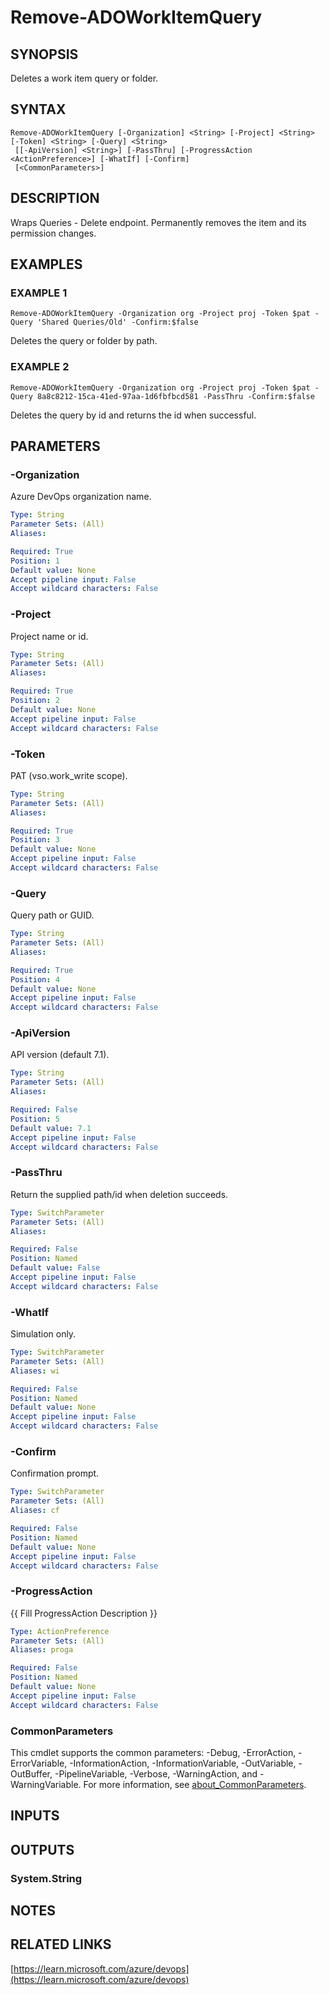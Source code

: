 ﻿---
external help file: ado.core-help.xml
Module Name: ado.core
online version: https://learn.microsoft.com/azure/devops
schema: 2.0.0
---

# Remove-ADOWorkItemQuery

## SYNOPSIS
Deletes a work item query or folder.

## SYNTAX

```
Remove-ADOWorkItemQuery [-Organization] <String> [-Project] <String> [-Token] <String> [-Query] <String>
 [[-ApiVersion] <String>] [-PassThru] [-ProgressAction <ActionPreference>] [-WhatIf] [-Confirm]
 [<CommonParameters>]
```

## DESCRIPTION
Wraps Queries - Delete endpoint.
Permanently removes the item and its permission changes.

## EXAMPLES

### EXAMPLE 1
```
Remove-ADOWorkItemQuery -Organization org -Project proj -Token $pat -Query 'Shared Queries/Old' -Confirm:$false
```

Deletes the query or folder by path.

### EXAMPLE 2
```
Remove-ADOWorkItemQuery -Organization org -Project proj -Token $pat -Query 8a8c8212-15ca-41ed-97aa-1d6fbfbcd581 -PassThru -Confirm:$false
```

Deletes the query by id and returns the id when successful.

## PARAMETERS

### -Organization
Azure DevOps organization name.

```yaml
Type: String
Parameter Sets: (All)
Aliases:

Required: True
Position: 1
Default value: None
Accept pipeline input: False
Accept wildcard characters: False
```

### -Project
Project name or id.

```yaml
Type: String
Parameter Sets: (All)
Aliases:

Required: True
Position: 2
Default value: None
Accept pipeline input: False
Accept wildcard characters: False
```

### -Token
PAT (vso.work_write scope).

```yaml
Type: String
Parameter Sets: (All)
Aliases:

Required: True
Position: 3
Default value: None
Accept pipeline input: False
Accept wildcard characters: False
```

### -Query
Query path or GUID.

```yaml
Type: String
Parameter Sets: (All)
Aliases:

Required: True
Position: 4
Default value: None
Accept pipeline input: False
Accept wildcard characters: False
```

### -ApiVersion
API version (default 7.1).

```yaml
Type: String
Parameter Sets: (All)
Aliases:

Required: False
Position: 5
Default value: 7.1
Accept pipeline input: False
Accept wildcard characters: False
```

### -PassThru
Return the supplied path/id when deletion succeeds.

```yaml
Type: SwitchParameter
Parameter Sets: (All)
Aliases:

Required: False
Position: Named
Default value: False
Accept pipeline input: False
Accept wildcard characters: False
```

### -WhatIf
Simulation only.

```yaml
Type: SwitchParameter
Parameter Sets: (All)
Aliases: wi

Required: False
Position: Named
Default value: None
Accept pipeline input: False
Accept wildcard characters: False
```

### -Confirm
Confirmation prompt.

```yaml
Type: SwitchParameter
Parameter Sets: (All)
Aliases: cf

Required: False
Position: Named
Default value: None
Accept pipeline input: False
Accept wildcard characters: False
```

### -ProgressAction
{{ Fill ProgressAction Description }}

```yaml
Type: ActionPreference
Parameter Sets: (All)
Aliases: proga

Required: False
Position: Named
Default value: None
Accept pipeline input: False
Accept wildcard characters: False
```

### CommonParameters
This cmdlet supports the common parameters: -Debug, -ErrorAction, -ErrorVariable, -InformationAction, -InformationVariable, -OutVariable, -OutBuffer, -PipelineVariable, -Verbose, -WarningAction, and -WarningVariable. For more information, see [about_CommonParameters](http://go.microsoft.com/fwlink/?LinkID=113216).

## INPUTS

## OUTPUTS

### System.String
## NOTES

## RELATED LINKS

[https://learn.microsoft.com/azure/devops](https://learn.microsoft.com/azure/devops)

